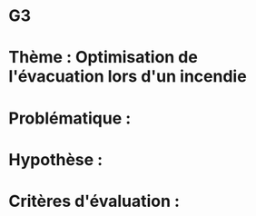 # G3

# Thème : Optimisation de l'évacuation lors d'un incendie
# Problématique : 
# Hypothèse : 
# Critères d'évaluation :
